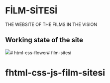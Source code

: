 <h1>FİLM-SİTESİ</h1>

THE WEBSITE OF THE FILMS IN THE VISION





<h2> Working state of the site </h2>

![](ekran.gif)# html-css-flower# film-sitesi
# fhtml-css-js-film-sitesi
